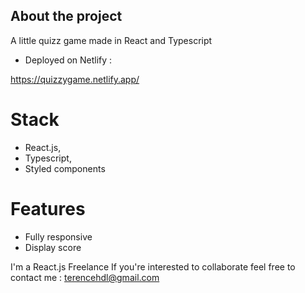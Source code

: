 ## About the project

A little quizz game made in React and Typescript

- Deployed on Netlify :

https://quizzygame.netlify.app/

# Stack

- React.js,
- Typescript,
- Styled components

# Features

- Fully responsive
- Display score

I'm a React.js Freelance
If you're interested to collaborate feel free to contact me :
terencehdl@gmail.com
